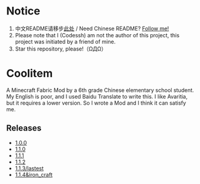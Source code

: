 # Notice

1. 中文README请移步[此处](./README-cn.md) / Need Chinese README? [Follow me!](./README-cn.md)
2. Please note that I (Codessh) am not the author of this project, this project was initiated by a friend of mine.
3. Star this repository, please!（ΩДΩ）

# Coolitem

A Minecraft Fabric Mod by a 6th grade Chinese elementary school student.
My English is poor, and I used Baidu Translate to write this.
I like Avaritia, but it requires a lower version. So I wrote a Mod and I think it can satisfy me.

## Releases

- [1.0.0           ](../../releases/tag/1.0.0)
- [1.1.0           ](https://github.com/codessh/coolitem/releases/tag/1.1.0)
- [1.1.1           ](https://github.com/codessh/coolitem/releases/tag/1.1.1)
- [1.1.2           ](https://github.com/codessh/coolitem/releases/tag/1.1.2)
- [1.1.3/lastest   ](https://github.com/codessh/coolitem/releases/tag/1.1.3)
- [1.1.4&iron_craft](https://github.com/codessh/coolitem/releases/tag/1.1.4%26iron_craft)


<!-- markdownlint-disable-file required-headings -->
